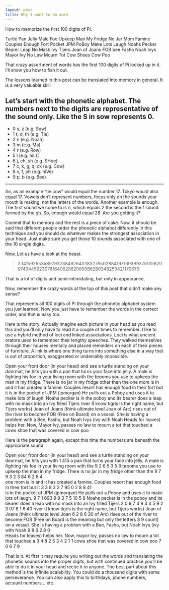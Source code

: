 ```yaml
---
layout: post
title: Why I want to do more
---
```


How to memorize the first 100 digits of Pi. 

Turtle Pan Jelly Male Foe Upkeep Man My Fridge No Jar Mom Famine Couples Enough Fort Pocket JPM PoBoy Make Lots Laugh Noahs Pecker Bearer Leap No Mask Ivy Tijers Joan of Joans FOB bee Fasho Noah Ivys Mayor Ivy No Law Mourn Tot Cow Shoes Cow Poo

That crazy assortment of words has the first 100 digits of Pi locked up in it. I’ll show you how to fish it out. 

The lessons learned in this post can be translated into memory in general. It is a very valuable skill. 

Let’s start with the phonetic alphabet. The numbers next to the digits are representative of the sound only. Like the S in sow represents 0. 
---

- 0 s, z (e.g. Sow)
- 1 t, d, th (e.g. Tie)
- 2 n (e.g. Noah)
- 3 m (e.g. Ma)
- 4 r (e.g. Row)
- 5 l (e.g. hiLL)
- 6 j, ch, sh (e.g. SHoe)
- 7 c, k, g, q, ck (e.g. Cow)
- 8 v, f, ph (e.g. hiVe)
- 9 p, b (e.g. Bee)

---
So, as an example “tie cow” would equal the number 17. Tokyo would also equal 17. Vowels don’t represent numbers, focus only on the sounds your mouth is making, not the letters of the words. Another example is enough. The first sound we come to is n, which equals 2 the second is the f sound formed by the gh. So, enough would equal 28. Are you getting it?

Commit that to memory and the rest is a piece of cake. Now, it should be said that different people order the phonetic alphabet differently in this technique and you should do whatever makes the strongest association in your head. Just make sure you get those 10 sounds associated with one of the 10 single digits. 

Now, Let us have a look at the beast. 

> 3.1415926535897932384626433832795028841971693993751058209749445923078164062862089986280348253421170679

That is a lot of digits and semi-intimidating, but only in appearance. 

Now, remember the crazy words at the top of this post that didn’t make any sense? 

That represents all 100 digits of Pi through the phonetic alphabet system you just learned. Now you just have to remember the words in the correct order, and that is easy too. 

Here is the story. Actually imagine each picture in your head as you read this and you’ll only have to read it a couple of times to remember. I like to use a hybrid method of loci and linked associations. Loci is what ancient orators used to remember their lengthy speeches. They walked themselves through their houses mentally and placed reminders on each of their pieces of furniture. A link is where one thing turns into something else in a way that is out of proportion, exaggerated or undeniably impossible. 

Open your front door (in your head) and see a turtle standing on your doormat, he hits you with a pan that turns your face into jelly. A male is fighting his foe in your living room with the brooms you use to upkeep the man in my fridge. There is no jar in my fridge other than the one mom is in and it has created a famine. Couples resort has enough food in their fort but it is in the pocket of JPM (jpmorgan) He pulls out a Poboy and uses it to make lots of laugh. Noahs pecker is in the poboy and its bearer does a leap with no mask into an Ivy filled Tijers river (I know tigris is the right name, but Tijers works) Joan of Joans (think ultimate level Joan of Arc) rises out of the river to become FOB (Free on Board) on a vessel. She is having a problem with a Bee, Fasho, but Noah Ivys (ivy with Noah Heads for leaves) helps her. Now, Mayor Ivy, passes no law to mourn a tot that touched a cows shoe that was covered in cow poo

Here is the paragraph again, except this time the numbers are beneath the appropriate sound. 

Open your front door (in your head) and see a turtle standing on your doormat, he hits you with 
                                              1 415 
a pan that turns your face into jelly. A male is fighting his foe in your living room with the 
  9 2                           6 5      3 5                   8
brooms you use to upkeep the man in my fridge. There is no jar in my fridge other than the 
                  9 7 9      3 2    3  84  6            2  6 4             
one mom is in and it has created a famine. Couples resort has enough food in their fort but it 
    3 3                            8 3 2   7  95 0            2   8                8 41             
is in the pocket of JPM (jpmorgan) He pulls out a Poboy and uses it to make lots of laugh. 
          9  7 1    693                           9 9                  3 7  5 10     5  8 
Noahs pecker is in the poboy and its bearer does a leap with no mask into an Ivy filled Tijers 
2   0 9 7  4                         9  4 4         5 9      2  3 07          8         1 6 40 
river (I know tigris is the right name, but Tijers works) Joan of Joans (think ultimate level Joan 
                                                          6  2  8 6  20 
of Arc) rises out of the river to become FOB (Free on Board is the meaning but only the letters 
                                         8 9 
count) on a vessel. She is having a problem with a Bee, Fasho, but Noah Ivys (ivy with Noah 
                                                    9   8 6        2     8 0  
Heads for leaves) helps her. Now, mayor Ivy, passes no law to mourn a tot that touched a 
                                  3   4  8          2   5     3 4 2   1 1 
cows shoe that was covered in cow poo
7 0   6                       7   9    

That is it. At first it may require you writing out the words and translating the phonetic sounds into the proper digits, but with continued practice you’ll be able to do it in your head and recite it to anyone. The best part about this method is the infinite scalability. You could do a thousand digits with some perseverance. You can also apply this to birthdays, phone numbers, account numbers... etc.
